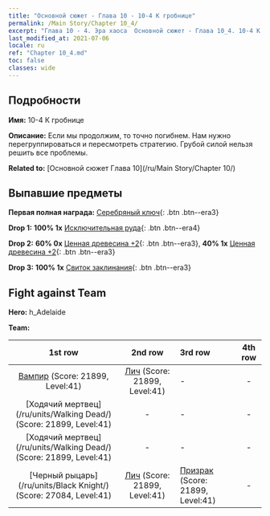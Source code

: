 ```yaml
---
title: "Основной сюжет - Глава 10 - 10-4 К гробнице"
permalink: /Main Story/Chapter 10_4/
excerpt: "Глава 10 - 4. Эра хаоса  Основной сюжет - Глава 10_4. 10-4 К гробнице"
last_modified_at: 2021-07-06
locale: ru
ref: "Chapter 10_4.md"
toc: false
classes: wide
---
```


## Подробности

 **Имя:** 10-4 К гробнице

 **Описание:** Если мы продолжим, то точно погибнем. Нам нужно перегруппироваться и пересмотреть стратегию. Грубой силой нельзя решить все проблемы.

 **Related to:** [Основной сюжет Глава 10](/ru/Main Story/Chapter 10/)

## Выпавшие предметы

 **Первая полная награда:** [Серебряный ключ](/ItemsRU/con_693/){: .btn .btn--era3}

 **Drop 1:** **100% 1x** [Исключительная руда](/ItemsRU/mat_33/){: .btn .btn--era4}

 **Drop 2:** **60% 0x** [Ценная древесина +2](/ItemsRU/mat_27/){: .btn .btn--era3}, **40% 1x** [Ценная древесина +2](/ItemsRU/mat_27/){: .btn .btn--era3}

 **Drop 3:** **100% 1x** [Свиток заклинания](/ItemsRU/con_694/){: .btn .btn--era3}


## Fight against Team
 **Hero:** h_Adelaide

 **Team:**


  | 1st row | 2nd row | 3rd row | 4th row |
  |:----:|:----:|:----|:----:|
  | [Вампир](/ru/units/Vampire/) (Score: 21899, Level:41)  | [Лич](/ru/units/Lich/) (Score: 21899, Level:41)  | - | - |
  | [Ходячий мертвец](/ru/units/Walking Dead/) (Score: 21899, Level:41)  | - | - | - |
  | [Ходячий мертвец](/ru/units/Walking Dead/) (Score: 21899, Level:41)  | - | - | - |
  | [Черный рыцарь](/ru/units/Black Knight/) (Score: 27084, Level:41)  | [Лич](/ru/units/Lich/) (Score: 21899, Level:41)  | [Призрак](/ru/units/Wight/) (Score: 21899, Level:41)  | - |


